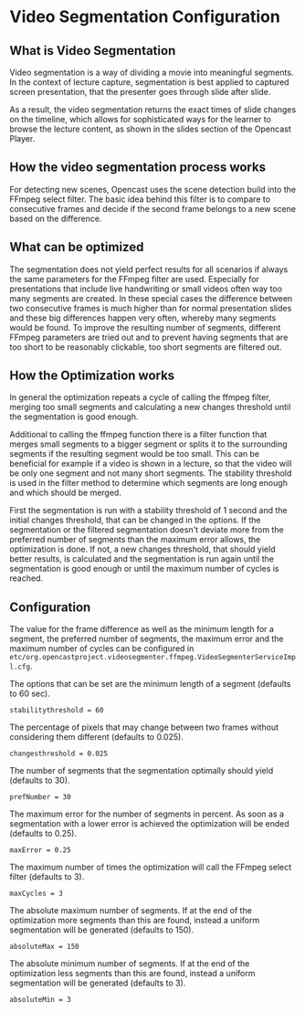 Video Segmentation Configuration
================================

What is Video Segmentation
--------------------------

Video segmentation is a way of dividing a movie into meaningful segments. In the context of lecture capture,
segmentation is best applied to captured screen presentation, that the presenter goes through slide after slide.

As a result, the video segmentation returns the exact times of slide changes on the timeline, which allows for
sophisticated ways for the learner to browse the lecture content, as shown in the slides section of the Opencast Player.


How the video segmentation process works
----------------------------------------

For detecting new scenes, Opencast uses the scene detection build into the FFmpeg select filter. The basic idea behind
this filter is to compare to consecutive frames and decide if the second frame belongs to a new scene based on the
difference.


What can be optimized
---------------------

The segmentation does not yield perfect results for all scenarios if always the same parameters for the FFmpeg filter
are used. Especially for presentations that include live handwriting or small videos often way too many segments are
created. In these special cases the difference between two consecutive frames is much higher than for normal
presentation slides and these big differences happen very often, whereby many segments would be found.
To improve the resulting number of segments, different FFmpeg parameters are tried out and to prevent having segments
that are too short to be reasonably clickable, too short segments are filtered out.


How the Optimization works
--------------------------

In general the optimization repeats a cycle of calling the ffmpeg filter, merging too small segments and calculating a
new changes threshold until the segmentation is good enough.

Additional to calling the ffmpeg function there is a filter function that merges small segments to a bigger segment or
splits it to the surrounding segments if the resulting segment would be too small. This can be beneficial for example
if a video is shown in a lecture, so that the video will be only one segment and not many short segments.
The stability threshold is used in the filter method to determine which segments are long enough and which should be
merged.

First the segmentation is run with a stability threshold of 1 second and the initial changes threshold, that can be
changed in the options. If the segmentation or the filtered segmentation doesn't deviate more from the preferred number
of segments than the maximum error allows, the optimization is done. If not, a new changes threshold, that should yield
better results, is calculated and the segmentation is run again until the segmentation is good enough or until the
maximum number of cycles is reached.



Configuration
-------------

The value for the frame difference as well as the minimum length for a segment, the preferred number of segments, the
maximum error and the maximum number of cycles can be configured in
`etc/org.opencastproject.videosegmenter.ffmpeg.VideoSegmenterServiceImpl.cfg`.

The options that can be set are the minimum length of a segment (defaults to 60 sec).

    stabilitythreshold = 60

The percentage of pixels that may change between two frames without considering them different (defaults to 0.025).

    changesthreshold = 0.025

The number of segments that the segmentation optimally should yield (defaults to 30).

    prefNumber = 30

The maximum error for the number of segments in percent. As soon as a segmentation with a lower error is achieved the
optimization will be ended (defaults to 0.25).

    maxError = 0.25

The maximum number of times the optimization will call the FFmpeg select filter (defaults to 3).

    maxCycles = 3

The absolute maximum number of segments. If at the end of the optimization more segments than this are found, instead a
uniform segmentation will be generated (defaults to 150).

    absoluteMax = 150

The absolute minimum number of segments. If at the end of the optimization less segments than this are found, instead a
uniform segmentation will be generated (defaults to 3).

    absoluteMin = 3
